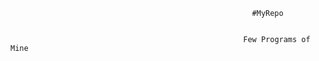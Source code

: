                                                           #MyRepo


                                                        Few Programs of Mine
